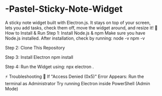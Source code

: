 # -Pastel-Sticky-Note-Widget
A sticky note widget built with Electron.js. It stays on top of your screen, lets you add tasks, check them off, move the widget around, and resize it!
📂 How to Install & Run
Step 1: Install Node.js & npm
Make sure you have Node.js installed. 
After installation, check by running:
node -v
npm -v

Step 2: Clone This Repository

Step 3: Install Electron
npm install

Step 4: Run the Widget using: 
npx electron .

⚡ Troubleshooting
🛑 If "Access Denied (0x5)" Error Appears:
Run the terminal as Administrator
Try running Electron inside PowerShell (Admin Mode)
